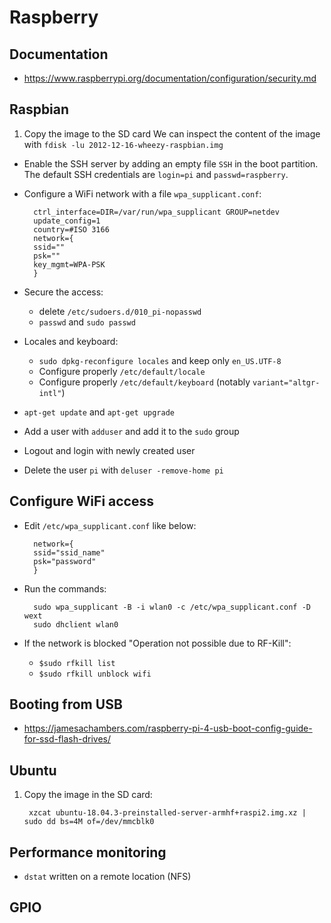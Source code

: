 # Raspberry

## Documentation

- <https://www.raspberrypi.org/documentation/configuration/security.md>

## Raspbian

1. Copy the image to the SD card
    We can inspect the content of the image with `fdisk -lu 2012-12-16-wheezy-raspbian.img`
    
- Enable the SSH server by adding an empty file `SSH` in the boot partition. The default SSH credentials are `login=pi` and `passwd=raspberry`.
    
- Configure a WiFi network with a file `wpa_supplicant.conf`:
    
    	ctrl_interface=DIR=/var/run/wpa_supplicant GROUP=netdev
    	update_config=1
    	country=#ISO 3166
    	network={
    	ssid=""
    	psk=""
    	key_mgmt=WPA-PSK
    	}
    
- Secure the access:
    * delete `/etc/sudoers.d/010_pi-nopasswd`
    * `passwd` and `sudo passwd`
    
- Locales and keyboard:
    * `sudo dpkg-reconfigure locales` and keep only `en_US.UTF-8`
    * Configure properly `/etc/default/locale`
    * Configure properly `/etc/default/keyboard` (notably `variant="altgr-intl"`)
    
- `apt-get update` and `apt-get upgrade`
    
- Add a user with `adduser` and add it to the `sudo` group
    
- Logout and login with newly created user
    
- Delete the user `pi` with `deluser -remove-home pi`

## Configure WiFi access

- Edit `/etc/wpa_supplicant.conf` like below:
    
    	network={
    	ssid="ssid_name"
    	psk="password"
    	}
    
- Run the commands:
    
    	sudo wpa_supplicant -B -i wlan0 -c /etc/wpa_supplicant.conf -D wext
    	sudo dhclient wlan0
    
- If the network is blocked "Operation not possible due to RF-Kill":
    * `$sudo rfkill list`
    * `$sudo rfkill unblock wifi`

## Booting from USB

- <https://jamesachambers.com/raspberry-pi-4-usb-boot-config-guide-for-ssd-flash-drives/>

## Ubuntu

1. Copy the image in the SD card:

    	xzcat ubuntu-18.04.3-preinstalled-server-armhf+raspi2.img.xz | sudo dd bs=4M of=/dev/mmcblk0

## Performance monitoring
- `dstat` written on a remote location (NFS)

## GPIO
